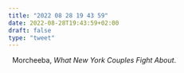 ```yaml
---
title: "2022 08 28 19 43 59"
date: 2022-08-28T19:43:59+02:00
draft: false
type: "tweet"
---
```


<a href="" class="iconfont icon-music" title="rss"></a> &nbsp; Morcheeba, _What New York Couples Fight About_.
